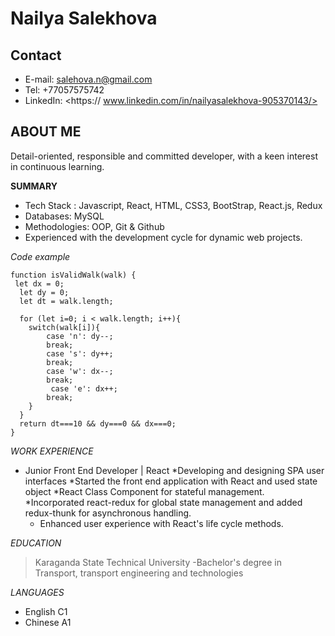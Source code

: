# Nailya Salekhova
## Contact
- E-mail: salehova.n@gmail.com
- Tel: +77057575742
- LinkedIn: <https:// www.linkedin.com/in/nailyasalekhova-905370143/> 
## ABOUT ME
Detail-oriented, responsible and committed developer, with a keen interest in continuous learning.

**SUMMARY**
- Tech Stack : Javascript, React, HTML, CSS3, BootStrap, React.js, Redux
- Databases: MySQL
- Methodologies: OOP, Git & Github
- Experienced with the development cycle for dynamic web projects.

*Code example*
```
function isValidWalk(walk) {
 let dx = 0;
  let dy = 0;
  let dt = walk.length;
  
  for (let i=0; i < walk.length; i++){
    switch(walk[i]){
        case 'n': dy--;
        break;
        case 's': dy++;
        break;
        case 'w': dx--;
        break;
         case 'e': dx++;
        break;
    }
  }
  return dt===10 && dy===0 && dx===0;
}
```
*WORK EXPERIENCE*
- Junior Front End Developer | React
*Developing and designing SPA user interfaces
    *Started the front end application with React and used state object
    *React Class Component for stateful management.
    *Incorporated react-redux for global state management and added redux-thunk for asynchronous handling.
    * Enhanced user experience with React's life cycle methods.

*EDUCATION*
>Karaganda State Technical University
-Bachelor's degree in Transport, transport engineering and
technologies

_LANGUAGES_
- English C1
- Chinese A1

